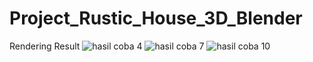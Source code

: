 # Project_Rustic_House_3D_Blender

Rendering Result
![hasil coba 4](https://github.com/Dito-7/Project_Rustic_House_3D_Blender/assets/112498814/f28881f9-aa13-4d0f-b8ba-a44f992e44ad)
![hasil coba 7](https://github.com/Dito-7/Project_Rustic_House_3D_Blender/assets/112498814/7a9e62db-dce2-4896-b917-00ce866cf45e)
![hasil coba 10](https://github.com/Dito-7/Project_Rustic_House_3D_Blender/assets/112498814/406e63b2-683b-48d7-92c8-4ed8e7dc6e35)
